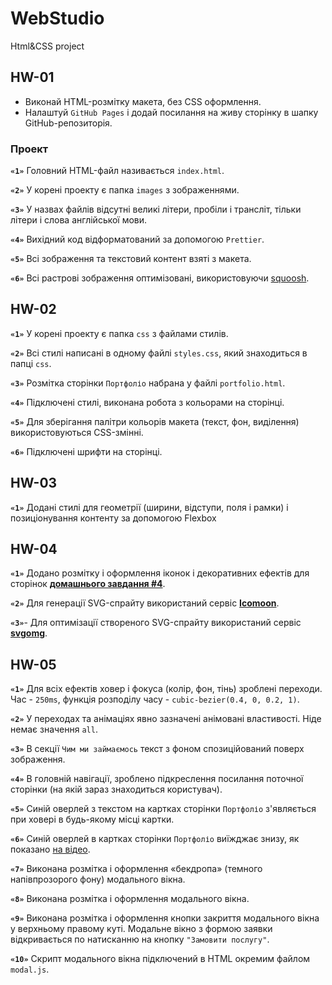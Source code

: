# WebStudio

Html&CSS project

## HW-01

- Виконай HTML-розмітку макета, без CSS оформлення.
- Налаштуй `GitHub Pages` і додай посилання на живу сторінку в шапку GitHub-репозиторія.

### Проект

**`«1»`** Головний HTML-файл називається `index.html`.

**`«2»`** У корені проекту є папка `images` з зображеннями.

**`«3»`** У назвах файлів відсутні великі літери, пробіли і трансліт, тільки літери і слова
англійської мови.

**`«4»`** Вихідний код відформатований за допомогою `Prettier`.

**`«5»`** Всі зображення та текстовий контент взяті з макета.

**`«6»`** Всі растрові зображення оптимізовані, використовуючи [squoosh](https://squoosh.app/).

## HW-02

**`«1»`** У корені проекту є папка `css` з файлами стилів.

**`«2»`** Всі стилі написані в одному файлі `styles.css`, який знаходиться в папці `css`.

**`«3»`** Розмітка сторінки `Портфоліо` набрана у файлі `portfolio.html`.

**`«4»`** Підключені стилі, виконана робота з кольорами на сторінці.

**`«5»`** Для зберігання палітри кольорів макета (текст, фон, виділення) використовуються
CSS-змінні.

**`«6»`** Підключені шрифти на сторінці.

## HW-03

**`«1»`** Додані стилі для геометрії (ширини, відступи, поля і рамки) і позиціонування контенту за
допомогою Flexbox

## HW-04

**`«1»`** Додано розмітку і оформлення іконок і декоративних ефектів для сторінок
[**домашнього завдання #4**](<https://www.figma.com/file/oTYBECAN79dXy19hzWObO4/Web-Studio-(Version-2.1)?node-id=1%3A293>).

**`«2»`** Для генерації SVG-спрайту використаний сервіс [**Icomoon**](https://icomoon.io/).

**`«3»`**- Для оптимізації створеного SVG-спрайту використаний сервіс
[**svgomg**](https://jakearchibald.github.io/svgomg/).

## HW-05

**`«1»`** Для всіх ефектів ховер і фокуса (колір, фон, тінь) зроблені переходи. Час - `250ms`,
функція розподілу часу - `cubic-bezier(0.4, 0, 0.2, 1)`.

**`«2»`** У переходах та анімаціях явно зазначені анімовані властивості. Ніде немає значення `all`.

**`«3»`** В секції `Чим ми займаємось` текст з фоном спозиційований поверх зображення.

**`«4»`** В головній навігації, зроблено підкреслення посилання поточної сторінки (на якій зараз
знаходиться користувач).

**`«5»`** Синій оверлей з текстом на картках сторінки `Портфоліо` з'являється при ховері в
будь-якому місці картки.

**`«6»`** Синій оверлей в картках сторінки `Портфоліо` виїжджає знизу, як показано
[на відео](./preview.gif).

**`«7»`** Виконана розмітка і оформлення «бекдропа» (темного напівпрозорого фону) модального вікна.

**`«8»`** Виконана розмітка і оформлення модального вікна.

**`«9»`** Виконана розмітка і оформлення кнопки закриття модального вікна у верхньому правому куті.
Модальне вікно з формою заявки відкривається по натисканню на кнопку `"Замовити послугу"`.

**`«10»`** Скрипт модального вікна підключений в HTML окремим файлом `modal.js`.
